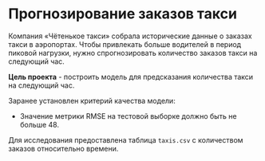 # Прогнозирование заказов такси

Компания «Чётенькое такси» собрала исторические данные о заказах такси в аэропортах. Чтобы привлекать больше водителей в период пиковой нагрузки, нужно спрогнозировать количество заказов такси на следующий час. 

**Цель проекта** - построить модель для предсказания количества такси на следующий час.


Заранее установлен критерий качества модели:

- Значение метрики RMSE на тестовой выборке должно быть не больше 48.

Для исследования предоставлена таблица `taxis.csv` с количеством заказов относительно времени.
